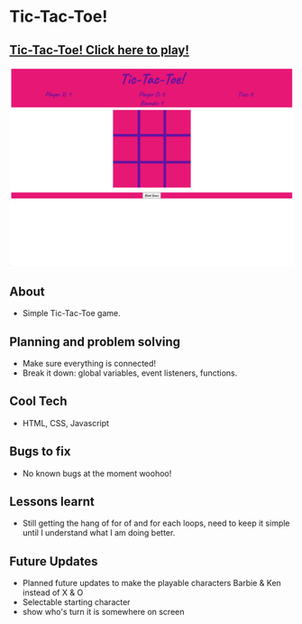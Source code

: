 # Tic-Tac-Toe!

## [Tic-Tac-Toe! Click here to play!](https://harleybrackley.github.io/Project-One-Repo/)

![screenshot](/Images/tic-tac-toe_screenshot.png)

## About
- Simple Tic-Tac-Toe game.

## Planning and problem solving
- Make sure everything is connected!
- Break it down: global variables, event listeners, functions.

## Cool Tech
- HTML, CSS, Javascript

## Bugs to fix
- No known bugs at the moment woohoo!

## Lessons learnt
- Still getting the hang of for of and for each loops, need to keep it simple until I understand what I am doing better.

## Future Updates
- Planned future updates to make the playable characters Barbie & Ken instead of X & O
- Selectable starting character
- show who's turn it is somewhere on screen